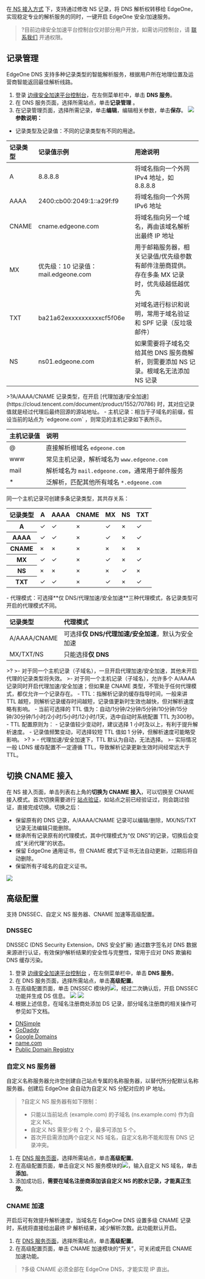 在[ NS 接入方式](https://cloud.tencent.com/document/product/1552/70825#NS) 下，支持通过修改 NS 记录，将 DNS 解析权转移给 EdgeOne，实现稳定专业的解析服务的同时，一键开启 EdgeOne 安全/加速服务。
>?目前边缘安全加速平台控制台仅对部分用户开放，如需访问控制台，请 [联系我们](https://cloud.tencent.com/online-service) 开通权限。

## 记录管理[](id:record)
EdgeOne DNS 支持多种记录类型的智能解析服务，根据用户所在地理位置及运营商智能返回最佳解析线路。
1. 登录 [边缘安全加速平台控制台](https://console.cloud.tencent.com/teo)，在左侧菜单栏中，单击 **DNS 服务**。
2. 在 DNS 服务页面，选择所需站点，单击**记录管理** 。
3. 在记录管理页面，选择所需记录，单击**编辑**，编辑相关参数，单击**保存**。
![](https://qcloudimg.tencent-cloud.cn/raw/51099ccc2bed87d3919e781ad520a712.png)
**参数说明：**
 - 记录类型及记录值：不同的记录类型有不同的用途。
<table>
<thead>
<tr>
<th align="left">记录类型</th>
<th align="left">记录值示例</th>
<th align="left">用途说明</th>
</tr>
</thead>
<tbody><tr>
<td align="left">A</td>
<td align="left">8.8.8.8</td>
<td align="left">将域名指向一个外网 IPv4 地址，如 8.8.8.8</td>
</tr>
<tr>
<td align="left">AAAA</td>
<td align="left">2400:cb00:2049:1::a29f:f9</td>
<td align="left">将域名指向一个外网 IPv6 地址</td>
</tr>
<tr>
<td align="left">CNAME</td>
<td align="left">cname.edgeone.com</td>
<td align="left">将域名指向另一个域名，再由该域名解析出最终 IP 地址</td>
</tr>
<tr>
<td align="left">MX</td>
<td align="left">优先级：10 记录值：mail.edgeone.com</td>
<td align="left">用于邮箱服务器，相关记录值/优先级参数有邮件注册商提供。存在多条 MX 记录时，优先级越低越优先</td>
</tr>
<tr>
<td align="left">TXT</td>
<td align="left">ba21a62exxxxxxxxxxcf5f06e</td>
<td align="left">对域名进行标识和说明，常用于域名验证和 SPF 记录（反垃圾邮件）</td>
</tr>
<tr>
<td align="left">NS</td>
<td align="left">ns01.edgeone.com</td>
<td align="left">如果需要将子域名交给其他 DNS 服务商解析，则需要添加 NS 记录。根域名无法添加 NS 记录</td>
</tr>
</tbody></table>
>?A/AAAA/CNAME 记录类型，在开启 [代理加速/安全加速](https://cloud.tencent.com/document/product/1552/70786) 时，其对应记录值就是经过代理后最终回源的源站地址。
 - 主机记录：相当于子域名的前缀，假设当前的站点为 `edgeone.com` ，则常见的主机记录如下表所示。
<table>
<thead>
<tr>
<th align="left">主机记录值</th>
<th align="left">说明</th>
</tr>
</thead>
<tbody><tr>
<td align="left">@</td>
<td align="left">直接解析根域名 <code>edgeone.com</code></td>
</tr>
<tr>
<td align="left">www</td>
<td align="left">常见主机记录，解析域名为 <code>www.edgeone.com</code></td>
</tr>
<tr>
<td align="left">mail</td>
<td align="left">解析域名为 <code>mail.edgeone.com</code>，通常用于邮件服务</td>
</tr>
<tr>
<td align="left">*</td>
<td align="left">泛解析，匹配其他所有域名 <code>*.edgeone.com</code></td>
</tr>
</tbody></table>
 同一个主机记录可创建多条记录类型，其共存关系：
<table>
<thead>
<tr>
<th>记录类型</th>
<th>A</th>
<th>AAAA</th>
<th>CNAME</th>
<th>MX</th>
<th>NS</th>
<th>TXT</th>
</tr>
</thead>
<tbody><tr>
<th>A</th>
<td>&#10003;</td>
<td>&#10003;</td>
<td>×</td>
<td>&#10003;</td>
<td>×</td>
<td>&#10003;</td>
</tr>
<tr>
<th>AAAA</th>
<td>&#10003;</td>
<td>&#10003;</td>
<td>×</td>
<td>&#10003;</td>
<td>×</td>
<td>&#10003;</td>
</tr>
<tr>
<th>CNAME</th>
<td>×</td>
<td>×</td>
<td>×</td>
<td>×</td>
<td>×</td>
<td>×</td>
</tr>
<tr>
<th>MX</th>
<td>&#10003;</td>
<td>&#10003;</td>
<td>×</td>
<td>&#10003;</td>
<td>×</td>
<td>&#10003;</td>
</tr>
<tr>
<th>NS</th>
<td>×</td>
<td>×</td>
<td>×</td>
<td>×</td>
<td>&#10003;</td>
<td>×</td>
</tr>
<tr>
<th>TXT</th>
<td>&#10003;</td>
<td>&#10003;</td>
<td>×</td>
<td>&#10003;</td>
<td>×</td>
<td>&#10003;</td>
</tr>
</tbody></table>
 - 代理模式：可选择**仅 DNS/代理加速/安全加速**三种代理模式，各记录类型可开启的代理模式不同。
<table>
<thead>
<tr>
<th align="left">记录类型</th>
<th align="left">代理模式</th>
</tr>
</thead>
<tbody><tr>
<td align="left">A/AAAA/CNAME</td>
<td align="left">可选择<strong>仅 DNS/代理加速/安全加速</strong>，默认为安全加速</td>
</tr>
<tr>
<td align="left">MX/TXT/NS</td>
<td align="left">只能选择<strong>仅 DNS</strong></td>
</tr>
</tbody></table>
>?
>- 对于同一个主机记录（子域名），一旦开启代理加速/安全加速，其他未开启代理的记录类型将失效。
>- 对于同一个主机记录（子域名），允许多个 A/AAAA 记录同时开启代理加速/安全加速；但如果是 CNAME 类型，不管处于任何代理模式，都仅允许一个记录存在。
 - TTL：指解析记录的缓存指导时间，一般来讲 TTL 越短，则解析记录缓存时间越短，记录值更新时生效也越快，但对解析速度略有影响。
    - 当前可选择的 TTL 值为：自动/1分钟/2分钟/5分钟/10分钟/15分钟/30分钟/1小时/2小时/5小时/12小时/1天，选中自动时系统配置 TTL 为300秒。
    - TTL 配置原则为：
      - 记录值较少变动时，建议选择 1 小时及以上，有利于提升解析速度。
      - 记录值频繁变动，可选择较短 TTL 值如 1 分钟，但解析速度可能略受影响。
>?
> - 代理加速/安全加速下，TTL 默认为自动，无法选择。
>- 实际情况一般 LDNS 缓存配置不一定遵循 TTL，导致解析记录更新生效时间经常远大于 TTL。


## 切换 CNAME 接入[](id:change)
在 NS 接入页面，单击列表右上角的**切换为 CNAME 接入**，可以切换至 CNAME 接入模式。首次切换需要进行 [站点验证](https://cloud.tencent.com/document/product/1552/70789)，如站点之前已经验证过，则会跳过验证，直接完成切换。切换之后：
- 保留原有的 DNS 记录，A/AAAA/CNAME 记录可以编辑/删除，MX/NS/TXT 记录无法编辑只能删除。
- 继承所有记录原有的代理模式，其中代理模式为“仅 DNS”的记录，切换后会变成“关闭代理”的状态。
- 保留 EdgeOne 通用证书，但 CNAME 模式下证书无法自动更新，过期后将自动删除。
- 保留所有子域名的自定义证书。

![](https://qcloudimg.tencent-cloud.cn/raw/a4325ae0876db1179a574be6f6775042.png)


## 高级配置
支持 DNSSEC、自定义 NS 服务器、CNAME 加速等高级配置。

### DNSSEC[](id:dnsses)
DNSSEC (DNS Security Extension，DNS 安全扩展) 通过数字签名对 DNS 数据来源进行认证，有效保护解析结果的安全性与完整性，常用于应对 DNS 欺骗和 DNS 缓存污染。

1. 登录 [边缘安全加速平台控制台](https://console.cloud.tencent.com/teo) ，在左侧菜单栏中，单击 **DNS 服务**。
2. 在 DNS 服务页面，选择所需站点，单击**高级配置**。
3. 在高级配置页面，单击 DNSSEC 模块的![](https://qcloudimg.tencent-cloud.cn/raw/20efaa7f4ecc99b93da623f1c61784ac.png)，经过二次确认后，开启 DNSSEC 功能并生成 DS 信息。
![](https://qcloudimg.tencent-cloud.cn/raw/80d1829fa50c81075caa075677f95240.png)
![](https://qcloudimg.tencent-cloud.cn/raw/61663e5e8ba50eec690a4d46c34b04af.png)
4. 根据上述信息，在域名注册商处添加 DS 记录，部分域名注册商的相关操作可参见如下文档。
 - [DNSimple](https://support.dnsimple.com/articles/cloudflare-ds-record/)
 - [GoDaddy](https://ph.godaddy.com/help/add-a-ds-record-23865)
 - [Google Domains](https://support.google.com/domains/answer/6387342?hl=en)
 - [name.com](https://www.name.com/support/articles/205439058-Managing-DNSSEC)
 - [Public Domain Registry](http://manage.publicdomainregistry.com/kb/answer/1909)

### 自定义 NS 服务器[](id:customize)
自定义名称服务器允许您创建自己站点专属的名称服务器，以替代所分配默认名称服务器。创建后 EdgeOne 会自动为自定义 NS 分配对应的 IP 地址。
>?自定义 NS 服务器有如下限制：
>- 只能以当前站点 (example.com) 的子域名 (ns.example.com) 作为自定义 NS。
>- 自定义 NS 需至少有 2 个，最多可添加 5 个。
>- 首次开启需添加两个自定义 NS 域名，自定义名称不能和现有 DNS 记录冲突。

1. 在 [DNS 服务页面](https://console.cloud.tencent.com/edgeone/dns?tab=config)，选择所需站点，单击**高级配置**。
2. 在高级配置页面，单击自定义 NS 服务模块的![](https://qcloudimg.tencent-cloud.cn/raw/20efaa7f4ecc99b93da623f1c61784ac.png)，输入自定义 NS 域名，单击**添加**。
3. 添加成功后，**需要在域名注册商添加该自定义 NS 的胶水记录，才能真正生效**。

### CNAME 加速[](id:up)
开启后可有效提升解析速度，当域名在 EdgeOne DNS 设置多级 CNAME 记录时，系统将直接给出最终 IP 解析结果，减少解析次数。此功能默认开启。

1. 在 [DNS 服务页面](https://console.cloud.tencent.com/edgeone/dns?tab=config)，选择所需站点，单击**高级配置**。
2. 在高级配置页面，单击 CNAME 加速模块的“开关”，可关闭或开启 CNAME 加速功能。
>?多级 CNAME 必须全部在 EdgeOne DNS，才能实现 IP 直出。


